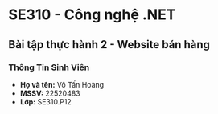 # SE310 - Công nghệ .NET

## Bài tập thực hành 2 - Website bán hàng

### Thông Tin Sinh Viên

- **Họ và tên:** Võ Tấn Hoàng
- **MSSV:** 22520483
- **Lớp:** SE310.P12
